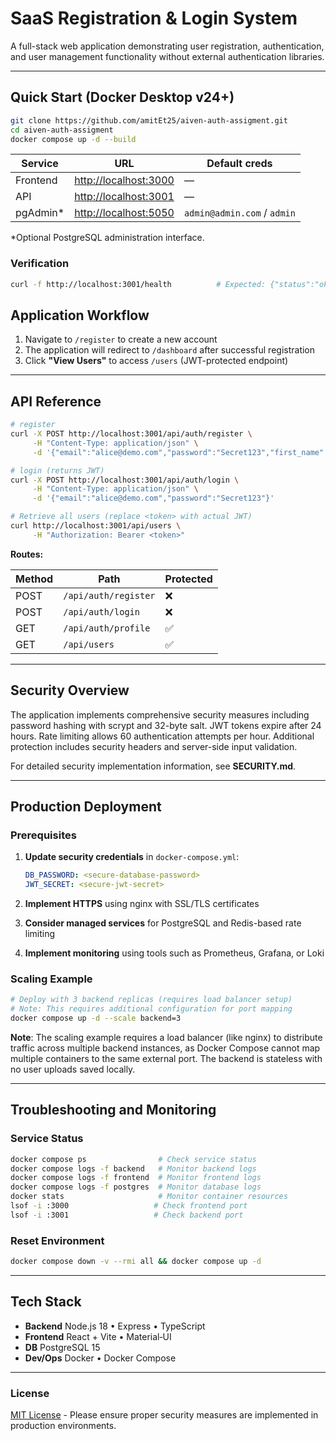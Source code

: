 # SaaS Registration & Login System

A full-stack web application demonstrating user registration, authentication, and user management functionality without external authentication libraries.

---

## Quick Start (Docker Desktop v24+)

```bash
git clone https://github.com/amitEt25/aiven-auth-assigment.git
cd aiven-auth-assigment
docker compose up -d --build
```

| Service   | URL                                            | Default creds               |
| --------- | ---------------------------------------------- | --------------------------- |
| Frontend  | [http://localhost:3000](http://localhost:3000) | —                           |
| API       | [http://localhost:3001](http://localhost:3001) | —                           |
| pgAdmin\* | [http://localhost:5050](http://localhost:5050) | `admin@admin.com` / `admin` |

\*Optional PostgreSQL administration interface.

### Verification

```bash
curl -f http://localhost:3001/health          # Expected: {"status":"ok"}
```



## Application Workflow

1. Navigate to `/register` to create a new account
2. The application will redirect to `/dashboard` after successful registration
3. Click **"View Users"** to access `/users` (JWT-protected endpoint)

---

## API Reference

```bash
# register
curl -X POST http://localhost:3001/api/auth/register \
     -H "Content-Type: application/json" \
     -d '{"email":"alice@demo.com","password":"Secret123","first_name":"Alice","last_name":"Demo"}'

# login (returns JWT)
curl -X POST http://localhost:3001/api/auth/login \
     -H "Content-Type: application/json" \
     -d '{"email":"alice@demo.com","password":"Secret123"}'

# Retrieve all users (replace <token> with actual JWT)
curl http://localhost:3001/api/users \
     -H "Authorization: Bearer <token>"
```

**Routes:**

| Method | Path                 | Protected |
| ------ | -------------------- | --------- |
| POST   | `/api/auth/register` | ❌        |
| POST   | `/api/auth/login`    | ❌        |
| GET    | `/api/auth/profile`  | ✅        |
| GET    | `/api/users`         | ✅        |

---

## Security Overview

The application implements comprehensive security measures including password hashing with scrypt and 32-byte salt. JWT tokens expire after 24 hours. Rate limiting allows 60 authentication attempts per hour. Additional protection includes security headers and server-side input validation.

For detailed security implementation information, see **SECURITY.md**.

---

## Production Deployment

### Prerequisites

1. **Update security credentials** in `docker-compose.yml`:

   ```yaml
   DB_PASSWORD: <secure-database-password>
   JWT_SECRET: <secure-jwt-secret>
   ```

2. **Implement HTTPS** using nginx with SSL/TLS certificates

3. **Consider managed services** for PostgreSQL and Redis-based rate limiting

4. **Implement monitoring** using tools such as Prometheus, Grafana, or Loki

### Scaling Example

```bash
# Deploy with 3 backend replicas (requires load balancer setup)
# Note: This requires additional configuration for port mapping
docker compose up -d --scale backend=3
```

**Note**: The scaling example requires a load balancer (like nginx) to distribute traffic across multiple backend instances, as Docker Compose cannot map multiple containers to the same external port. The backend is stateless with no user uploads saved locally.

---

## Troubleshooting and Monitoring

### Service Status

```bash
docker compose ps                # Check service status
docker compose logs -f backend   # Monitor backend logs
docker compose logs -f frontend  # Monitor frontend logs
docker compose logs -f postgres  # Monitor database logs
docker stats                     # Monitor container resources
lsof -i :3000                   # Check frontend port
lsof -i :3001                   # Check backend port
```

### Reset Environment

```bash
docker compose down -v --rmi all && docker compose up -d
```

---

## Tech Stack

- **Backend** Node.js 18 • Express • TypeScript
- **Frontend** React + Vite • Material‑UI
- **DB** PostgreSQL 15
- **Dev/Ops** Docker • Docker Compose

---

### License

[MIT License](LICENSE) - Please ensure proper security measures are implemented in production environments.
